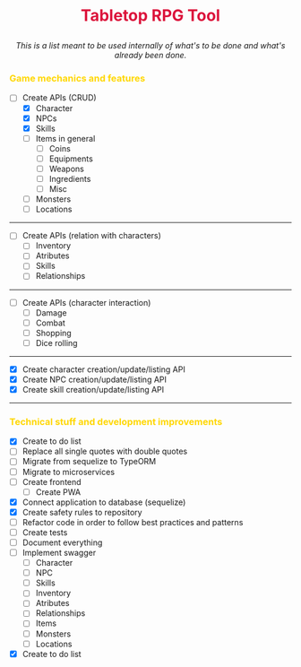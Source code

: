 # <p align="center" style="color: crimson">Tabletop RPG Tool </p>
<p align="center"><i>This is a list meant to be used internally of what's to be done and what's already been done.</i></p>


### <span style="color: gold">Game mechanics and features</span>
- [ ] Create APIs (CRUD)
  - [X] Character
  - [X] NPCs
  - [X] Skills  
  - [ ] Items in general
    - [ ] Coins 
    - [ ] Equipments
    - [ ] Weapons
    - [ ] Ingredients
    - [ ] Misc 
  - [ ] Monsters
  - [ ] Locations

<hr/>

- [ ] Create APIs (relation with characters)
  - [ ] Inventory
  - [ ] Atributes 
  - [ ] Skills
  - [ ] Relationships

<hr/>

- [ ] Create APIs (character interaction)
  - [ ] Damage
  - [ ] Combat 
  - [ ] Shopping
  - [ ] Dice rolling

<hr/>

- [X] Create character creation/update/listing API
- [X] Create NPC creation/update/listing API
- [X] Create skill creation/update/listing API

<hr/>

### <span style="color: gold">Technical stuff and development improvements</span>

- [X] Create to do list
- [ ] Replace all single quotes with double quotes
- [ ] Migrate from sequelize to TypeORM
- [ ] Migrate to microservices
- [ ] Create frontend
  - [ ] Create PWA
- [x] Connect application to database (sequelize)
- [X] Create safety rules to repository
- [ ] Refactor code in order to follow best practices and patterns
- [ ] Create tests
- [ ] Document everything
- [ ] Implement swagger
  - [ ] Character
  - [ ] NPC
  - [ ] Skills  
  - [ ] Inventory
  - [ ] Atributes
  - [ ] Relationships
  - [ ] Items
  - [ ] Monsters
  - [ ] Locations
- [X] Create to do list
